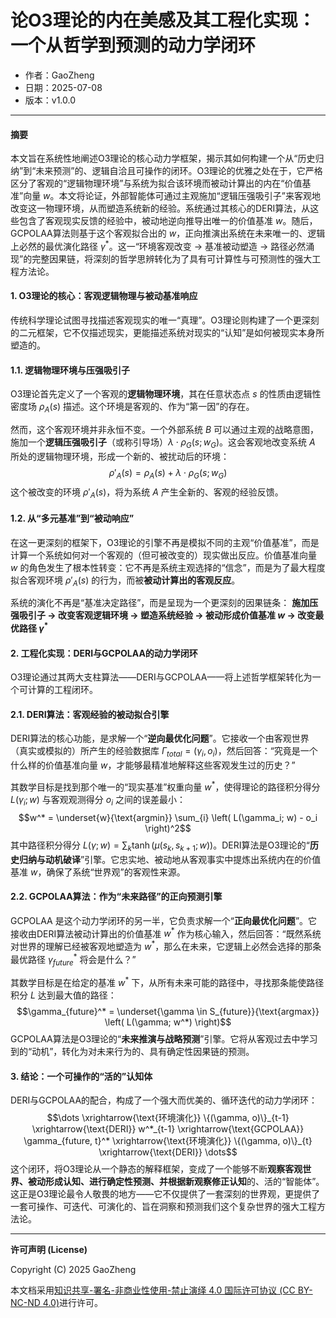 # **论O3理论的内在美感及其工程化实现：一个从哲学到预测的动力学闭环**

- 作者：GaoZheng
- 日期：2025-07-08
- 版本：v1.0.0

---

#### **摘要**

本文旨在系统性地阐述O3理论的核心动力学框架，揭示其如何构建一个从“历史归纳”到“未来预测”的、逻辑自洽且可操作的闭环。O3理论的优雅之处在于，它严格区分了客观的“逻辑物理环境”与系统为拟合该环境而被动计算出的内在“价值基准”向量 $w$。本文将论证，外部智能体可通过主观施加“逻辑压强吸引子”来客观地改变这一物理环境，从而塑造系统新的经验。系统通过其核心的DERI算法，从这些包含了客观现实反馈的经验中，被动地逆向推导出唯一的价值基准 $w$。随后，GCPOLAA算法则基于这个客观拟合出的 $w$，正向推演出系统在未来唯一的、逻辑上必然的最优演化路径 $γ^*$。这一“环境客观改变 → 基准被动塑造 → 路径必然涌现”的完整因果链，将深刻的哲学思辨转化为了具有可计算性与可预测性的强大工程方法论。

#### **1. O3理论的核心：客观逻辑物理与被动基准响应**

传统科学理论试图寻找描述客观现实的唯一“真理”。O3理论则构建了一个更深刻的二元框架，它不仅描述现实，更能描述系统对现实的“认知”是如何被现实本身所塑造的。

#### **1.1. 逻辑物理环境与压强吸引子**

O3理论首先定义了一个客观的**逻辑物理环境**，其在任意状态点 $s$ 的性质由逻辑性密度场 $ρ_A(s)$ 描述。这个环境是客观的、作为“第一因”的存在。

然而，这个客观环境并非永恒不变。一个外部系统 $B$ 可以通过主观的战略意图，施加一个**逻辑压强吸引子**（或称引导场）$λ \cdot ρ_G(s; w_G)$。这会客观地改变系统 $A$ 所处的逻辑物理环境，形成一个新的、被扰动后的环境：
$$ρ'_A(s) = ρ_A(s) + λ \cdot ρ_G(s; w_G)$$
这个被改变的环境 $ρ'_A(s)$，将为系统 $A$ 产生全新的、客观的经验反馈。

#### **1.2. 从“多元基准”到“被动响应”**

在这一更深刻的框架下，O3理论的引擎不再是模拟不同的主观“价值基准”，而是计算一个系统如何对一个客观的（但可被改变的）现实做出反应。价值基准向量 $w$ 的角色发生了根本性转变：它不再是系统主观选择的“信念”，而是为了最大程度拟合客观环境 $ρ'_A(s)$ 的行为，而被**被动计算出的客观反应**。

系统的演化不再是“基准决定路径”，而是呈现为一个更深刻的因果链条：
**施加压强吸引子 $\rightarrow$ 改变客观逻辑环境 $\rightarrow$ 塑造系统经验 $\rightarrow$ 被动形成价值基准 $w$ $\rightarrow$ 改变最优路径 $γ^*$**

#### **2. 工程化实现：DERI与GCPOLAA的动力学闭环**

O3理论通过其两大支柱算法——DERI与GCPOLAA——将上述哲学框架转化为一个可计算的工程闭环。

#### **2.1. DERI算法：客观经验的被动拟合引擎**

DERI算法的核心功能，是求解一个“**逆向最优化问题**”。它接收一个由客观世界（真实或模拟的）所产生的经验数据库 $\Gamma_{total} = {(\gamma_i, o_i)}$，然后回答：“究竟是一个什么样的价值基准向量 $w$，才能够最精准地解释这些客观发生过的历史？”

其数学目标是找到那个唯一的“现实基准”权重向量 $w^*$，使得理论的路径积分得分 $L(\gamma_i; w)$ 与客观观测得分 $o_i$ 之间的误差最小：
$$w^* = \underset{w}{\text{argmin}} \sum_{i} \left( L(\gamma_i; w) - o_i \right)^2$$
其中路径积分得分 $L(\gamma; w) = \sum_{k} \tanh(\mu(s_k, s_{k+1}; w))$。DERI算法是O3理论的“**历史归纳与动机破译**”引擎。它忠实地、被动地从客观事实中提炼出系统内在的价值基准 $w$，确保了系统“世界观”的客观性来源。

#### **2.2. GCPOLAA算法：作为“未来路径”的正向预测引擎**

GCPOLAA 是这个动力学闭环的另一半，它负责求解一个“**正向最优化问题**”。它接收由DERI算法被动计算出的价值基准 $w^*$ 作为核心输入，然后回答：“既然系统对世界的理解已经被客观地塑造为 $w^*$，那么在未来，它逻辑上必然会选择的那条最优路径 $γ_{future}^*$ 将会是什么？”

其数学目标是在给定的基准 $w^*$ 下，从所有未来可能的路径中，寻找那条能使路径积分 $L$ 达到最大值的路径：
$$\gamma_{future}^* = \underset{\gamma \in S_{future}}{\text{argmax}} \left( L(\gamma; w^*) \right)$$
GCPOLAA算法是O3理论的“**未来推演与战略预测**”引擎。它将从客观过去中学习到的“动机”，转化为对未来行为的、具有确定性因果链的预测。

#### **3. 结论：一个可操作的“活的”认知体**

DERI与GCPOLAA的配合，构成了一个强大而优美的、循环迭代的动力学闭环：
$$\dots \xrightarrow{\text{环境演化}} \{(\gamma, o)\}_{t-1} \xrightarrow{\text{DERI}} w^*_{t-1} \xrightarrow{\text{GCPOLAA}} \gamma_{future, t}^* \xrightarrow{\text{环境演化}} \{(\gamma, o)\}_{t} \xrightarrow{\text{DERI}} \dots$$
这个闭环，将O3理论从一个静态的解释框架，变成了一个能够不断**观察客观世界、被动形成认知、进行确定性预测、并根据新观察修正认知**的、活的“智能体”。这正是O3理论最令人敬畏的地方——它不仅提供了一套深刻的世界观，更提供了一套可操作、可迭代、可演化的、旨在洞察和预测我们这个复杂世界的强大工程方法论。

---

**许可声明 (License)**

Copyright (C) 2025 GaoZheng 

本文档采用[知识共享-署名-非商业性使用-禁止演绎 4.0 国际许可协议 (CC BY-NC-ND 4.0)](https://creativecommons.org/licenses/by-nc-nd/4.0/deed.zh-Hans)进行许可。
